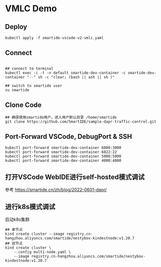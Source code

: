 # VMLC Demo

## Deploy

```shell
kubectl apply -f smartide-vscode-v2-vmlc.yaml 
```

## Connect

```shell

## connect to terminal
kubectl exec -i -t -n default smartide-dev-container -c smartide-dev-container "--" sh -c "clear; (bash || ash || sh )"

## switch to smartide user
su smartide
```

## Clone Code

```shell
## 确保使用smartide用户，进入用户默认目录 /home/smartide
git clone https://github.com/SmartIDE/sample-dapr-traffic-control.git
```

## Port-Forward VSCode, DebugPort & SSH

```shell
kubectl port-forward smartide-dev-container 6800:3000
kubectl port-forward smartide-dev-container 6822:22
kubectl port-forward smartide-dev-container 5000:5000
kubectl port-forward smartide-dev-container 4000:4000
```

## 打开VSCode WebIDE进行self-hosted模式调试

参考 https://smartide.cn/zh/blog/2022-0601-dapr/ 

## 进行k8s模式调试

启动k8s集群

```shell
## 单节点
kind create cluster --image registry.cn-hangzhou.aliyuncs.com/smartide/nestybox-kindestnode:v1.20.7
## 双节点
kind create cluster \
    --config multi-node.yaml \
    --image registry.cn-hangzhou.aliyuncs.com/smartide/nestybox-kindestnode:v1.20.7
```
